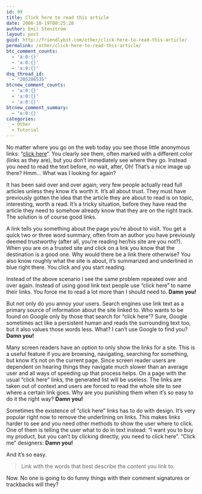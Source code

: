 ```yaml
---
id: 99
title: Click here to read this article
date: 2006-10-19T00:25:28
author: Emil Stenström
layout: post
guid: http://friendlybit.com/other/click-here-to-read-this-article/
permalink: /other/click-here-to-read-this-article/
btc_comment_counts:
  - 'a:0:{}'
  - 'a:0:{}'
  - 'a:0:{}'
dsq_thread_id:
  - "205286535"
btcnew_comment_counts:
  - 'a:0:{}'
  - 'a:0:{}'
  - 'a:0:{}'
btcnew_comment_summary:
  - 'a:0:{}'
categories:
  - Other
  - Tutorial
---
```

No matter where you go on the web today you see those little anonymous links: &#8220;[click here](javascript:void(0))&#8220;. You clearly see them, often marked with a different color (links as they are), but you don&#8217;t immediately see where they go. Instead you need to read the text before, no wait, after, Oh! That&#8217;s a nice image up there? Hmm&#8230; What was I looking for again?

It has been said over and over again; very few people actually read full articles unless they know it&#8217;s worth it. It&#8217;s all about trust. They must have previously gotten the idea that the article they are about to read is on topic, interesting, worth a read. It&#8217;s a tricky situation, before they have read the article they need to somehow already know that they are on the right track. The solution is of course good links.

A link tells you something about the page you&#8217;re about to visit. You get a quick two or three word summary, often from an author you have previously deemed trustworthy (after all, you&#8217;re reading her/his site are you not?). When you are on a trusted site and click on a link you know that the destination is a good one. Why would there be a link there otherwise? You also know roughly what the site is about, it&#8217;s summarized and underlined in blue right there. You click and you start reading.

Instead of the above scenario I see the same problem repeated over and over again. Instead of using good link text people use &#8220;click here&#8221; to name their links. You force me to read a lot more than I should need to. **Damn you!**

But not only do you annoy your users. Search engines use link text as a primary source of information about the site linked to. Who wants to be found on Google only by those that search for &#8220;click here&#8221;? Sure, Google sometimes act like a persistent human and reads the surrounding text too, but it also values those words less. What? I can&#8217;t use Google to find you? **Damn you!**

Many screen readers have an option to only show the links for a site. This is a useful feature if you are browsing, navigating, searching for something, but know it&#8217;s not on the current page. Since screen reader users are dependent on hearing things they navigate much slower than an average user and all ways of speeding up that process helps. On a page with the usual &#8220;click here&#8221; links, the generated list will be useless. The links are taken out of context and users are forced to read the whole site to see where a certain link goes. Why are you punishing them when it&#8217;s so easy to do it the right way? **Damn you!**

Sometimes the existence of “click here” links has to do with design. It&#8217;s very popular right now to remove the underlining on links. This makes links harder to see and you need other methods to show the user where to click. One of them is telling the user what to do in text instead: &#8220;I want you to buy my product, but you can&#8217;t by clicking directly, you need to click here&#8221;. &#8220;Click me&#8221; designers: **Damn you!**

And it&#8217;s so easy.

> Link with the words that best describe the content you link to.

Now. No one is going to do funny things with their comment signatures or trackbacks will they?
